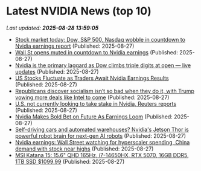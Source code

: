 # Latest NVIDIA News (top 10)
_Last updated: **2025-08-28 13:59:05**_

- [Stock market today: Dow, S&P 500, Nasdaq wobble in countdown to Nvidia earnings report](https://biztoc.com/x/184225e5e00d3831) (Published: 2025-08-27)
- [Wall St opens muted in countdown to Nvidia earnings](https://biztoc.com/x/b4122f96fa941c50) (Published: 2025-08-27)
- [Nvidia is the primary laggard as Dow climbs triple digits at open — live updates](https://biztoc.com/x/4c608c542008e81b) (Published: 2025-08-27)
- [US Stocks Fluctuate as Traders Await Nvidia Earnings Results](https://biztoc.com/x/e2cf62b0f94f513f) (Published: 2025-08-27)
- [Republicans discover socialism isn’t so bad when they do it, with Trump vowing more deals like Intel to come](https://fortune.com/2025/08/27/what-is-socialism-intel-trump-republican-party-reaction-free-market-capitalism/) (Published: 2025-08-27)
- [U.S. not currently looking to take stake in Nvidia, Reuters reports](https://thefly.com/permalinks/entry.php/id4189285/NVDA-US-not-currently-looking-to-take-stake-in-Nvidia-Reuters-reports) (Published: 2025-08-27)
- [Nvidia Makes Bold Bet on Future As Earnings Loom](https://biztoc.com/x/7c6906591524b398) (Published: 2025-08-27)
- [Self-driving cars and automated warehouses? Nvidia's Jetson Thor is powerful robot brain for next-gen AI robots](https://economictimes.indiatimes.com/news/international/global-trends/us-news-self-driving-cars-and-automated-warehouses-nvidias-jetson-thor-is-powerful-robot-brain-for-next-gen-ai-robots-price-3499-features/articleshow/123547260.cms) (Published: 2025-08-27)
- [Nvidia earnings: Wall Street watching for hyperscaler spending, China demand with stock near highs](https://www.businessinsider.com/nvidia-nvda-stock-earnings-call-report-live-updates-2025-5) (Published: 2025-08-27)
- [MSI Katana 15: 15.6" QHD 165Hz, i7-14650HX, RTX 5070, 16GB DDR5, 1TB SSD $1099.99](https://slickdeals.net/f/18559819-msi-katana-15-15-6-qhd-165hz-i7-14650hx-rtx-5070-16gb-ddr5-1tb-ssd-1099-99) (Published: 2025-08-27)
